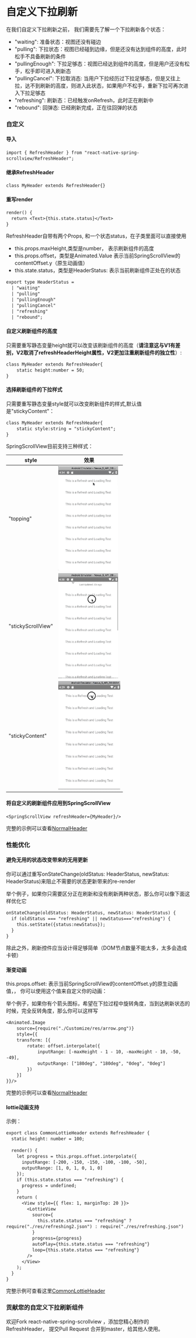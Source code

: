 # 自定义下拉刷新

在我们自定义下拉刷新之前， 我们需要先了解一个下拉刷新各个状态：

* "waiting": 准备状态：视图还没有碰边
* "pulling": 下拉状态：视图已经碰到边缘，但是还没有达到组件的高度，此时松手不具备刷新的条件
* "pullingEnough": 下拉足够态：视图已经达到组件的高度，但是用户还没有松手，松手即可进入刷新态
* "pullingCancel": 下拉取消态: 当用户下拉经历过下拉足够态，但是又往上拉，达不到刷新的高度，则进入此状态，如果用户不松手，重新下拉可再次进入下拉足够态
* "refreshing": 刷新态：已经触发onRefresh，此时正在刷新中
* "rebound": 回弹态: 已经刷新完成，正在往回弹的状态

### 自定义

#### 导入
```$js
import { RefreshHeader } from "react-native-spring-scrollview/RefreshHeader";
```

#### 继承RefreshHeader
```$js
class MyHeader extends RefreshHeader{}
```

#### 重写render
```$js
render() {
  return <Text>{this.state.status}</Text>
}
```

RefreshHeader自带有两个Props, 和一个状态status，在子类里面可以直接使用

* this.props.maxHeight,类型是number， 表示刷新组件的高度
* this.props.offset，类型是Animated.Value 表示当前SpringScrollView的contentOffset.y（原生动画值）
* this.state.status，类型是HeaderStatus: 表示当前刷新组件正处在的状态
```$js
export type HeaderStatus =
  | "waiting"
  | "pulling"
  | "pullingEnough"
  | "pullingCancel"
  | "refreshing"
  | "rebound";
```

#### 自定义刷新组件的高度

只需要重写静态变量height就可以改变该刷新组件的高度（**请注意这与V1有差别，V2取消了refreshHeaderHeight属性，V2更加注重刷新组件的独立性**）:
```
class MyHeader extends RefreshHeader{
    static height:number = 50;
}
```

#### 选择刷新组件的下拉样式

只需要重写静态变量style就可以改变刷新组件的样式,默认值是"stickyContent"：
```
class MyHeader extends RefreshHeader{
    static style:string = "stickyContent";
}
```

SpringScrollView目前支持三种样式：

style  |  效果
---- | ------
"topping" | ![topping](../../res/RefreshingTopping.gif)
"stickyScrollView" | ![stickyScrollView](../../res/RefreshingStickyScrollView.gif)
"stickyContent" | ![stickyContent](../../res/RefreshingStickyContent.gif)

#### 将自定义的刷新组件应用到SpringScrollView
```$js
<SpringScrollView refreshHeader={MyHeader}/>
```

完整的示例可以查看[NormalHeader](https://github.com/bolan9999/react-native-spring-scrollview/blob/master/src/NormalHeader.js)

### 性能优化

#### 避免无用的状态改变带来的无用更新
你可以通过重写onStateChange(oldStatus: HeaderStatus, newStatus: HeaderStatus)来阻止不需要的状态更新带来的re-render

举个例子，如果你只需要区分正在刷新和没有刷新两种状态，那么你可以像下面这样优化它
```$js
onStateChange(oldStatus: HeaderStatus, newStatus: HeaderStatus) {
  if (oldStatus === "refreshing" || newStatus==="refreshing") {
    this.setState({status:newStatus});
  }
}
```

除此之外，刷新控件应当设计得足够简单（DOM节点数量不能太多，太多会造成卡顿）

#### 渐变动画

this.props.offset: 表示当前SpringScrollView的contentOffset.y的原生动画值，， 你可以使用这个值来自定义你的动画：

举个例子，如果你有个箭头图标，希望在下拉过程中旋转角度，当到达刷新状态的时候，完全反转角度，那么你可以这样写

```$js
<Animated.Image
    source={require("./Customize/res/arrow.png")}
    style={{
    transform: [{
        rotate: offset.interpolate({
            inputRange: [-maxHeight - 1 - 10, -maxHeight - 10, -50, -49],
            outputRange: ["180deg", "180deg", "0deg", "0deg"]
        })
    }]
}}/>
```

完整的示例可以查看[NormalHeader](https://github.com/bolan9999/react-native-spring-scrollview/blob/master/src/NormalHeader.js)

#### lottie动画支持

示例：
```
export class CommonLottieHeader extends RefreshHeader {
  static height: number = 100;

  render() {
    let progress = this.props.offset.interpolate({
      inputRange: [-200, -150, -150, -100, -100, -50],
      outputRange: [1, 0, 1, 0, 1, 0]
    });
    if (this.state.status === "refreshing") {
      progress = undefined;
    }
    return (
      <View style={{ flex: 1, marginTop: 20 }}>
        <LottieView
          source={
            this.state.status === "refreshing" ? require("./res/refreshing2.json") : require("./res/refreshing.json")
          }
          progress={progress}
          autoPlay={this.state.status === "refreshing"}
          loop={this.state.status === "refreshing"}
        />
      </View>
    );
  }
}
```

完整示例可查看这里[CommonLottieHeader](https://github.com/bolan9999/react-native-spring-scrollview/blob/master/src/Customize/CommonLottieHeader.js)

### 贡献您的自定义下拉刷新组件

欢迎Fork react-native-spring-scrollview ，添加您精心制作的RefreshHeader， 提交Pull Request 合并到master，给其他人使用。

